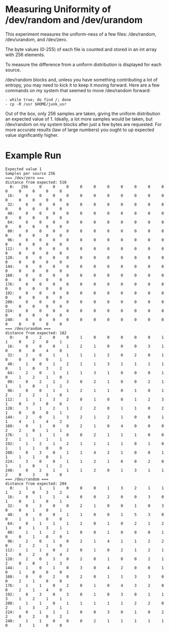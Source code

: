 Measuring Uniformity of /dev/random and /dev/urandom
=====================================================
This experiment measures the uniform-ness of a few
files: /dev/random, /dev/urandom, and /dev/zero.

The byte values (0-255) of each file is counted and stored in
an int array with 256 elements.

To measure the difference from a uniform distribution is displayed
for each source.

/dev/random blocks and, unless you have something contributing a lot of
entropy, you may need to kick it to keep it moving forward. Here are a few
commands on my system that seemed to move /dev/random forward:

    - while true; do find /; done
    - cp -R /usr $HOME/junk_usr

Out of the box, only 256 samples are taken, giving the uniform distribution an expected value of 1.
Ideally, a lot more samples would be taken, but /dev/random on my system blocks after just a few bytes
are requested. For more accurate results (law of large numbers) you ought to up expected value
significantly higher.

Example Run
===========

    Expected value 1
    Samples per source 256
    === /dev/zero ===
    distance from expected: 510
      0:   256     0     0     0     0     0     0     0     0     0     0     0     0     0     0     0
     16:     0     0     0     0     0     0     0     0     0     0     0     0     0     0     0     0
     32:     0     0     0     0     0     0     0     0     0     0     0     0     0     0     0     0
     48:     0     0     0     0     0     0     0     0     0     0     0     0     0     0     0     0
     64:     0     0     0     0     0     0     0     0     0     0     0     0     0     0     0     0
     80:     0     0     0     0     0     0     0     0     0     0     0     0     0     0     0     0
     96:     0     0     0     0     0     0     0     0     0     0     0     0     0     0     0     0
    112:     0     0     0     0     0     0     0     0     0     0     0     0     0     0     0     0
    128:     0     0     0     0     0     0     0     0     0     0     0     0     0     0     0     0
    144:     0     0     0     0     0     0     0     0     0     0     0     0     0     0     0     0
    160:     0     0     0     0     0     0     0     0     0     0     0     0     0     0     0     0
    176:     0     0     0     0     0     0     0     0     0     0     0     0     0     0     0     0
    192:     0     0     0     0     0     0     0     0     0     0     0     0     0     0     0     0
    208:     0     0     0     0     0     0     0     0     0     0     0     0     0     0     0     0
    224:     0     0     0     0     0     0     0     0     0     0     0     0     0     0     0     0
    240:     0     0     0     0     0     0     0     0     0     0     0     0     0     0     0     0
    === /dev/urandom ===
    distance from expected: 182
      0:     0     2     0     0     1     0     0     0     0     0     1     1     0     2     0     1
     16:     0     0     0     1     2     1     0     0     0     3     1     0     0     0     4     0
     32:     2     0     1     1     1     1     2     0     2     0     1     0     0     0     0     1
     48:     1     0     1     2     1     1     3     1     1     1     1     0     1     0     3     2
     64:     2     0     1     1     1     3     1     0     0     0     1     0     1     2     1     0
     80:     0     2     1     3     0     2     1     0     0     2     1     1     1     0     1     2
     96:     0     0     1     1     2     1     1     0     1     0     1     2     2     2     1     0
    112:     1     1     3     2     0     1     0     0     1     2     3     1     0     3     0     6
    128:     3     1     2     1     2     2     0     1     1     0     2     1     0     0     0     1
    144:     2     0     1     3     2     1     2     1     0     0     1     1     4     1     4     2
    160:     0     1     0     0     2     1     0     4     0     0     0     2     2     0     1     1
    176:     1     1     1     0     0     2     1     1     1     0     0     3     1     1     1     1
    192:     1     2     1     2     1     1     1     1     0     1     0     1     1     1     0     0
    208:     0     3     0     1     1     4     2     1     0     0     1     1     1     1     0     1
    224:     3     0     0     1     1     2     1     0     0     2     0     1     1     0     1     2
    240:     0     2     1     1     1     2     0     1     3     1     1     2     0     3     0     0
    === /dev/random ===
    distance from expected: 204
      0:     1     1     1     0     0     0     1     3     2     1     1     1     2     0     3     2
     16:     0     1     1     4     0     0     2     0     0     3     0     1     0     1     0     1
     32:     0     3     0     0     2     1     0     0     1     0     3     0     0     1     0     1
     48:     0     0     0     1     1     0     0     1     5     3     0     0     1     1     0     0
     64:     0     1     1     1     2     0     1     0     2     1     2     1     0     1     3     1
     80:     1     1     2     1     0     0     1     0     0     0     1     0     0     1     0     0
     96:     2     0     1     0     2     1     4     1     1     2     2     0     2     2     1     0
    112:     1     1     0     2     0     1     0     2     1     2     1     1     0     2     0     4
    128:     2     0     3     0     2     0     1     0     0     2     1     2     0     0     1     3
    144:     1     0     1     0     3     0     4     2     0     0     1     0     1     0     0     0
    160:     0     0     2     0     2     0     1     1     3     3     0     0     2     1     0     0
    176:     1     1     0     2     0     1     0     4     3     2     0     0     2     1     4     0
    192:     0     3     0     3     0     1     0     3     0     1     1     3     1     2     1     1
    208:     1     1     0     1     1     1     1     1     2     2     0     2     1     3     2     1
    224:     0     1     1     1     0     0     3     0     1     0     2     2     0     2     0     2
    240:     1     1     0     0     0     2     1     1     1     1     1     0     3     1     0     0
